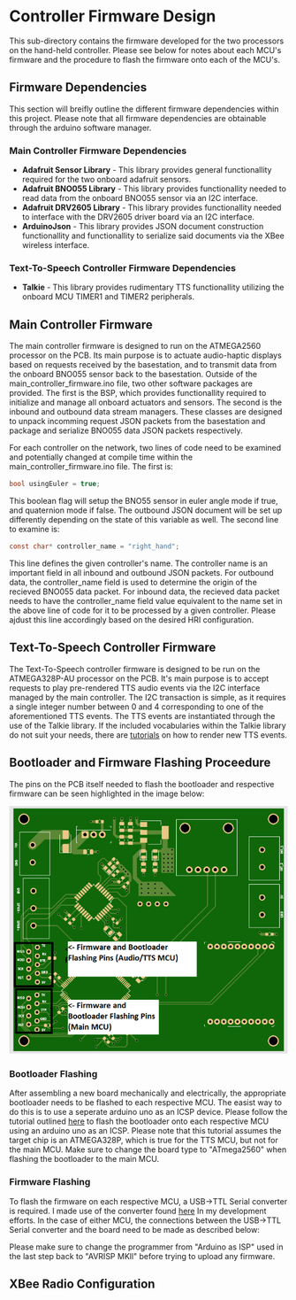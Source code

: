 # Controller Firmware Design
This sub-directory contains the firmware developed for the two processors on the hand-held controller. Please see below for notes about each MCU's firmware and the procedure to flash the firmware onto each of the MCU's. 

## Firmware Dependencies 
This section will breifly outline the different firmware dependencies within this project. Please note that all firmware dependencies are obtainable through the arduino software manager. 

### Main Controller Firmware Dependencies
* **Adafruit Sensor Library** - This library provides general functionallity required for the two onboard adafruit sensors.
* **Adafruit BNO055 Library** - This library provides functionallity needed to read data from the onboard BNO055 sensor via an I2C interface. 
* **Adafruit DRV2605 Library** - This library provides functionallity needed to interface with the DRV2605 driver board via an I2C interface.
* **ArduinoJson** - This library provides JSON document construction functionallity and functionallity to serialize said documents via the XBee wireless interface. 

### Text-To-Speech Controller Firmware Dependencies
* **Talkie** - This library provides rudimentary TTS functionallity utilizing the onboard MCU TIMER1 and TIMER2 peripherals. 

## Main Controller Firmware
The main controller firmware is designed to run on the ATMEGA2560 processor on the PCB. Its main purpose is to actuate audio-haptic displays based on requests received by the basestation, and to transmit data from the onboard BNO055 sensor back to the basestation. Outside of the main\_controller\_firmware.ino file, two other software packages are provided. The first is the BSP, which provides functionallity required to initialize and manage all onboard actuators and sensors. The second is the inbound and outbound data stream managers. These classes are designed to unpack incomming request JSON packets from the basestation and package and serialize BNO055 data JSON packets respectively. 

For each controller on the network, two lines of code need to be examined and potentially changed at compile time within the main\_controller\_firmware.ino file. The first is:

```C
bool usingEuler = true;
```
This boolean flag will setup the BNO55 sensor in euler angle mode if true, and quaternion mode if false. The outbound JSON document will be set up differently depending on the state of this variable as well. The second line to examine is:

```C
const char* controller_name = "right_hand";
```
This line defines the given controller's name. The controller name is an important field in all inbound and outbound JSON packets. For outbound data, the controller\_name field is used to determine the origin of the recieved BNO055 data packet. For inbound data, the recieved data packet needs to have the controller\_name field value equivalent to the name set in the above line of code for it to be processed by a given controller. Please ajdust this line accordingly based on the desired HRI configuration.

## Text-To-Speech Controller Firmware
The Text-To-Speech controller firmware is designed to be run on the ATMEGA328P-AU processor on the PCB. It's main purpose is to accept requests to play pre-rendered TTS audio events via the I2C interface managed by the main controller. The I2C transaction is simple, as it requires a single integer number between 0 and 4 corresponding to one of the aforementioned TTS events. The TTS events are instantiated through the use of the Talkie library. If the included vocabularies within the Talkie library do not suit your needs, there are [tutorials](https://github.com/ptwz/python_wizard) on how to render new TTS events.

## Bootloader and Firmware Flashing Proceedure
The pins on the PCB itself needed to flash the bootloader and respective firmware can be seen highlighted in the image below:

![MCU Bootloader and Firmware Flashing Pins](../documentation/PCB_Prog_Pins.PNG)

### Bootloader Flashing 
After assembling a new board mechanically and electrically, the appropriate bootloader needs to be flashed to each respective MCU. The easist way to do this is to use a seperate arduino uno as an ICSP device. Please follow the tutorial outlined [here](https://www.electronics-lab.com/project/installing-the-arduino-bootloader-on-the-atmega328p-microcontroller/) to flash the bootloader onto each respective MCU using an arduino uno as an ICSP. Please note that this tutorial assumes the target chip is an ATMEGA328P, which is true for the TTS MCU, but not for the main MCU. Make sure to change the board type to "ATmega2560" when flashing the bootloader to the main MCU.

### Firmware Flashing
To flash the firmware on each respective MCU, a USB->TTL Serial converter is required. I made use of the converter found [here](https://www.amazon.com/HiLetgo-FT232RL-Converter-Adapter-Breakout/dp/B00IJXZQ7C/ref=sr_1_2_sspa?crid=23L8XQKO9AP5J&dchild=1&keywords=usb+to+ttl+serial+adapter&qid=1629733622&sprefix=usb+to+ttl+ser%2Caps%2C194&sr=8-2-spons&psc=1&spLa=ZW5jcnlwdGVkUXVhbGlmaWVyPUExMjNWOUZWT1o5Q1NLJmVuY3J5cHRlZElkPUEwNjY1MjA1MVhKMEgwTkRMRUROSCZlbmNyeXB0ZWRBZElkPUEwMjM2Mjg2MTBUOVoxVlhDV0hUWSZ3aWRnZXROYW1lPXNwX2F0ZiZhY3Rpb249Y2xpY2tSZWRpcmVjdCZkb05vdExvZ0NsaWNrPXRydWU=) In my development efforts. In the case of either MCU, the connections between the USB->TTL Serial converter and the board need to be made as described below:

Please make sure to change the programmer from "Arduino as ISP" used in the last step back to "AVRISP MKll" before trying to upload any firmware.

## XBee Radio Configuration
